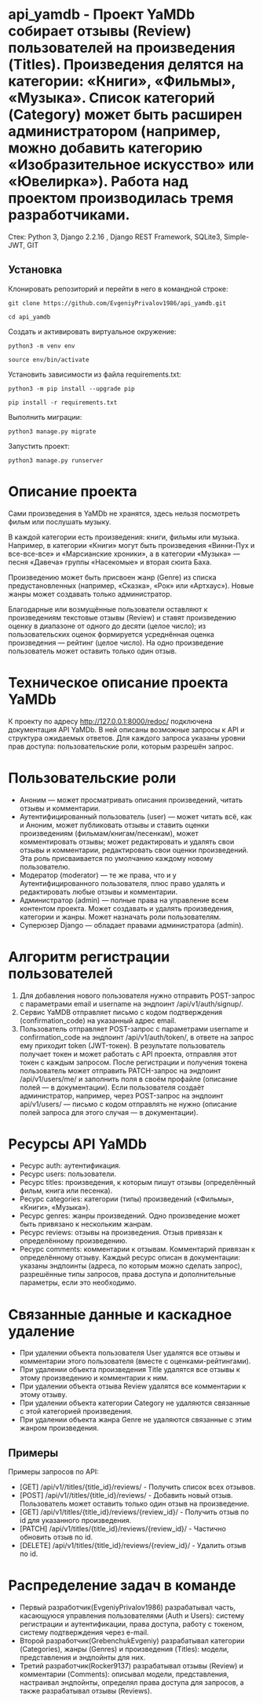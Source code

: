 # api_yamdb -  Проект YaMDb собирает отзывы (Review) пользователей на произведения (Titles). Произведения делятся на категории: «Книги», «Фильмы», «Музыка». Список категорий (Category) может быть расширен администратором (например, можно добавить категорию «Изобразительное искусство» или «Ювелирка»). Работа над проектом производилась тремя разработчиками.

Стек: Python 3, Django 2.2.16 , Django REST Framework, SQLite3, Simple-JWT, GIT

## Установка

Клонировать репозиторий и перейти в него в командной строке:

```
git clone https://github.com/EvgeniyPrivalov1986/api_yamdb.git
```

```
cd api_yamdb
```

Cоздать и активировать виртуальное окружение:

```
python3 -m venv env
```

```
source env/bin/activate
```

Установить зависимости из файла requirements.txt:

```
python3 -m pip install --upgrade pip
```

```
pip install -r requirements.txt
```

Выполнить миграции:

```
python3 manage.py migrate
```

Запустить проект:

```
python3 manage.py runserver
```

# Описание проекта

Сами произведения в YaMDb не хранятся, здесь нельзя посмотреть фильм или послушать музыку.

В каждой категории есть произведения: книги, фильмы или музыка. Например, в категории «Книги» могут быть произведения «Винни-Пух и все-все-все» и «Марсианские хроники», а в категории «Музыка» — песня «Давеча» группы «Насекомые» и вторая сюита Баха.

Произведению может быть присвоен жанр (Genre) из списка предустановленных (например, «Сказка», «Рок» или «Артхаус»). Новые жанры может создавать только администратор.

Благодарные или возмущённые пользователи оставляют к произведениям текстовые отзывы (Review) и ставят произведению оценку в диапазоне от одного до десяти (целое число); из пользовательских оценок формируется усреднённая оценка произведения — рейтинг (целое число). На одно произведение пользователь может оставить только один отзыв.

# Техническое описание проекта YaMDb

К проекту по адресу http://127.0.0.1:8000/redoc/ подключена документация API YaMDb. В ней описаны возможные запросы к API и структура ожидаемых ответов. Для каждого запроса указаны уровни прав доступа: пользовательские роли, которым разрешён запрос.

# Пользовательские роли

  - Аноним — может просматривать описания произведений, читать отзывы и комментарии.
  - Аутентифицированный пользователь (user) — может читать всё, как и Аноним, может публиковать отзывы и ставить оценки произведениям (фильмам/книгам/песенкам), может комментировать отзывы; может редактировать и удалять свои отзывы и комментарии, редактировать свои оценки произведений. Эта роль присваивается по умолчанию каждому новому пользователю.
  - Модератор (moderator) — те же права, что и у Аутентифицированного пользователя, плюс право удалять и редактировать любые отзывы и комментарии.
  - Администратор (admin) — полные права на управление всем контентом проекта. Может создавать и удалять произведения, категории и жанры. Может назначать роли пользователям.
  - Суперюзер Django — обладает правами администратора (admin).

# Алгоритм регистрации пользователей

1. Для добавления нового пользователя нужно отправить POST-запрос с параметрами email и username на эндпоинт /api/v1/auth/signup/.
2. Сервис YaMDB отправляет письмо с кодом подтверждения (confirmation_code) на указанный адрес email.
3. Пользователь отправляет POST-запрос с параметрами username и confirmation_code на эндпоинт /api/v1/auth/token/, в ответе на запрос ему приходит token (JWT-токен).
В результате пользователь получает токен и может работать с API проекта, отправляя этот токен с каждым запросом.
После регистрации и получения токена пользователь может отправить PATCH-запрос на эндпоинт /api/v1/users/me/ и заполнить поля в своём профайле (описание полей — в документации).
Если пользователя создаёт администратор, например, через POST-запрос на эндпоинт api/v1/users/ — письмо с кодом отправлять не нужно (описание полей запроса для этого случая — в документации).

# Ресурсы API YaMDb

  - Ресурс auth: аутентификация.
  - Ресурс users: пользователи.
  - Ресурс titles: произведения, к которым пишут отзывы (определённый фильм, книга или песенка).
  - Ресурс categories: категории (типы) произведений («Фильмы», «Книги», «Музыка»).
  - Ресурс genres: жанры произведений. Одно произведение может быть привязано к нескольким жанрам.
  - Ресурс reviews: отзывы на произведения. Отзыв привязан к определённому произведению.
  - Ресурс comments: комментарии к отзывам. Комментарий привязан к определённому отзыву.
Каждый ресурс описан в документации: указаны эндпоинты (адреса, по которым можно сделать запрос), разрешённые типы запросов, права доступа и дополнительные параметры, если это необходимо.

# Связанные данные и каскадное удаление

- При удалении объекта пользователя User удалятся все отзывы и комментарии этого пользователя (вместе с оценками-рейтингами).
- При удалении объекта произведения Title удалятся все отзывы к этому произведению и комментарии к ним.
- При удалении объекта отзыва Review удалятся все комментарии к этому отзыву.
- При удалении объекта категории Category не удаляются связанные с этой категорией произведения.
- При удалении объекта жанра Genre не удаляются связанные с этим жанром произведения.

## Примеры

Примеры запросов по API:

- [GET] /api/v1//titles/{title_id}/reviews/ - Получить список всех отзывов.
- [POST]  /api/v1//titles/{title_id}/reviews/ - Добавить новый отзыв. Пользователь может оставить только один отзыв на произведение.
- [GET] /api/v1/titles/{title_id}/reviews/{review_id}/ - Получить отзыв по id для указанного произведения.
- [PATCH] /api/v1/titles/{title_id}/reviews/{review_id}/ - Частично обновить отзыв по id.
- [DELETE] /api/v1/titles/{title_id}/reviews/{review_id}/ - Удалить отзыв по id.

# Распределение задач в команде

  - Первый разработчик(EvgeniyPrivalov1986) разрабатывал часть, касающуюся управления пользователями (Auth и Users): систему регистрации и аутентификации, права доступа, работу с токеном, систему подтверждения через e-mail.
  - Второй разработчик(GrebenchukEvgeniy) разрабатывал категории (Categories), жанры (Genres) и произведения (Titles): модели, представления и эндпойнты для них.
  - Третий разработчик(Rocker9137) разрабатывал отзывы (Review) и комментарии (Comments): описывал модели, представления, настраивал эндпойнты, определял права доступа для запросов, а также разрабатывал отзывы (Reviews).
